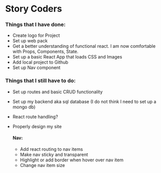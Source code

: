 # Story Coders

### Things that I have done:

- Create logo for Project
- Set up web pack
- Get a better understanding of functional react. I am now comfortable with Props, Components, State.
- Set up a basic React App that loads CSS and Images
- Add local project to Github
- Set up Nav component

### Things that I still have to do:

- Set up routes and basic CRUD functionality
- Set up my backend aka sql database (I do not think I need to set up a mongo db)
- React route handling?
- Properly design my site

  #### Nav:

  - Add react routing to nav items
  - Make nav sticky and transparent
  - Highlight or add border when hover over nav item
  - Change nav item size
